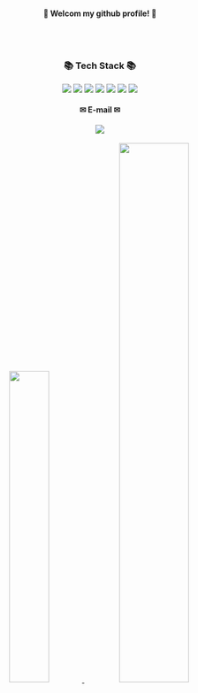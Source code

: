 <!--
**gwanil/gwanil** is a ✨ _special_ ✨ repository because its `README.md` (this file) appears on your GitHub profile.

Here are some ideas to get you started:

- 🔭 I’m currently working on ...
- 🌱 I’m currently learning ...
- 👯 I’m looking to collaborate on ...
- 🤔 I’m looking for help with ...
- 💬 Ask me about ...
- 📫 How to reach me: ...
- 😄 Pronouns: ...
- ⚡ Fun fact: ...
-->

<div align="center">

#### 👋 Welcom my github profile! 👋

<br/>
<br/>

### 📚 Tech Stack 📚

<img src="https://img.shields.io/badge/Linux-FCC624?style=flat-square&logo=linux&logoColor=white"/>
<img src="https://img.shields.io/badge/Visul Studio-5C2D91?style=flat-square&logo=visualstudio&logoColor=white"/>
<img src="https://img.shields.io/badge/Visul Studio Code-007ACC?style=flat-square&logo=visualstudiocode&logoColor=white"/>
<!-- <img src="https://img.shields.io/badge/Visul studio code-007ACC?style=flat-square&logo=visualstudiocode&logoColor=white"/> -->

 <img src="https://img.shields.io/badge/C-a8b9cc?style=flat&logo=c&logoColor=white"/>
 <img src="https://img.shields.io/badge/C++-00599c?style=flat&logo=cplusplus&logoColor=white"/>
 <img src="https://img.shields.io/badge/HTML5-E34F26?style=flat&logo=html5&logoColor=white"/>
 <img src="https://img.shields.io/badge/CSS3-1572B6?style=flat&logo=css3&logoColor=white"/>
 
 <br/>

#### ✉ E-mail ✉

<img src="https://img.shields.io/badge/jeonggwanil@gmail.com-EA4335?style=flat-square&logo=gmail&logoColor=white"/>

<br/>
<br/>

<a href="s" >
  <img src="https://github-readme-stats.vercel.app/api/top-langs/?username=gwanil&exclude_repo=dkssud8150.github.io&layout=compact&theme=tokyonight" width="38%"/>
</a>
<a href="s">
  <img src="https://github-readme-stats.vercel.app/api?username=gwanil&theme=tokyonight&show_icons=true" width="50%" />
</a>
